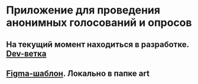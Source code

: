 # Приложение для проведения анонимных голосований и опросов

## На текущий момент находиться в разработке. [Dev-ветка](https://github.com/1lio/Vote/tree/dev)

## [Figma-шаблон](https://www.figma.com/file/TELOsFFKYPjPKyZnMUlLrF/Vote). Локально в папке art
